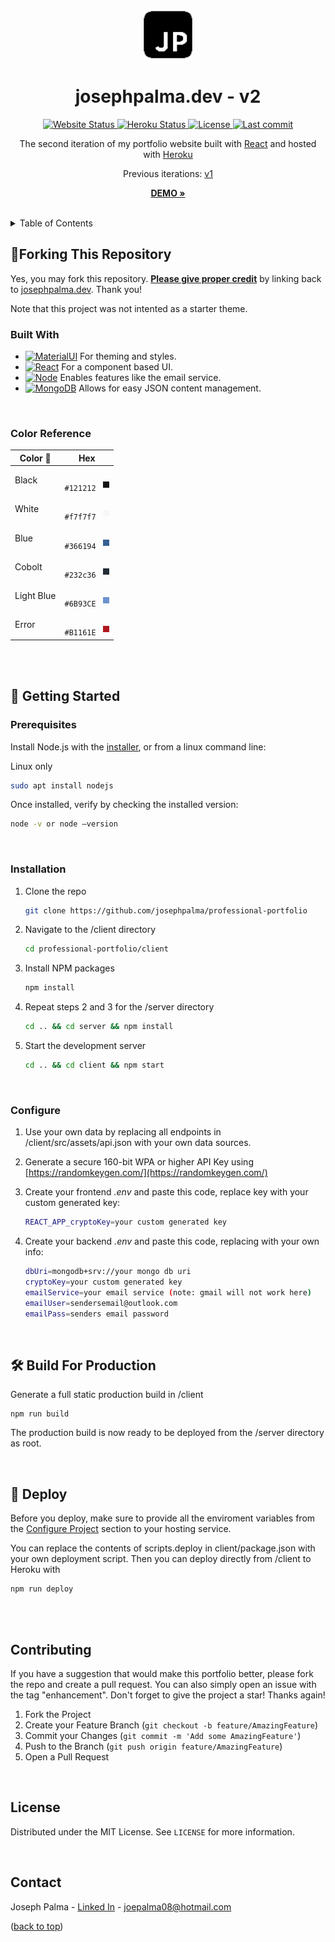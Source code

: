 <a id="readme-top"></a>

<br />

<div align="center">
  <a href="https://www.josephpalma.dev">
    <img src="client/public/jp-logo-black.ico" alt="Logo" width="80" height="80">
  </a>

<h1 align="center">josephpalma.dev - v2</h1>
  <p align="center">
    <a href="https://www.josephpalma.dev" target="_blank">
      <img src="https://img.shields.io/website?down_color=red&down_message=offline&up_color=green&up_message=online&url=https%3A%2F%2Fwww.josephpalma.dev" alt="Website Status" />
    </a>
    <a href="https://www.josephpalma.dev" target="_blank">
      <img src="https://img.shields.io/badge/heroku-success-green" alt="Heroku Status" />
    </a>
    <a href="https://github.com/josephpalma/josephpalma.dev/LICENSE" target="_blank">
      <img src="https://img.shields.io/badge/license-MIT-green?color=yellow" alt="License" />
    </a>
    <a href="https://github.com/josephpalma/josephpalma.dev/commits/main" target="_blank">
      <img src="https://img.shields.io/github/last-commit/josephpalma/josephpalma.dev?color=blue" alt="Last commit" />
    </a>
  </p>
  <p align="center">
    The second iteration of my portfolio website built with <a target="_blank" href="https://reactjs.org/">React</a> and hosted with <a href="www.heroku.com" target="_blank">Heroku</a>
    <br />
    <p align="center">
    Previous iterations: <a href="https://josephpalma.github.io/essays/" target="_blank">v1</a>
    </p>
    <a href="https://www.josephpalma.dev"><strong>DEMO »</strong></a>
    <br />
    <br />
  </p>
</div>



<!-- TABLE OF CONTENTS -->
<details>
  <summary>Table of Contents</summary>
  <ol>
    <li>
      <a href="#🚨-forking-this-repository">Forking</a>
      <ul>
        <li><a href="#built-with">Built With</a></li>
        <li><a href="#color-reference">Color Reference</a></li>
      </ul>
    </li>
    <li>
      <a href="#🔨-getting-started">Getting Started</a>
      <ul>
        <li><a href="#prerequisites">Prerequisites</a></li>
        <li><a href="#installation">Installation</a></li>
        <li><a href="#configure">Configure</a></li>
      </ul>
    </li>
    <li><a href="#🚀-build-and-run-for-production">Build and Run for Production</a></li>
    <li><a href="#contributing">Contributing</a></li>
    <li><a href="#license">License</a></li>
    <li><a href="#contact">Contact</a></li>
  </ol>
</details>


## 🚨Forking This Repository

Yes, you may fork this repository. <strong><u>Please give proper credit</u></strong> by linking back to [josephpalma.dev](https://josephpalma.dev). Thank you!

Note that this project was not intented as a starter theme.

### Built With

* [![MaterialUI][MaterialUI]][MaterialUI-url] For theming and styles.
* [![React][React.js]][React-url] For a component based UI.
* [![Node][Node.js]][Node-url] Enables features like the email service.
* [![MongoDB][MongoDB]][MongoDB-url] Allows for easy JSON content management.

<br />

### Color Reference

| Color 🎨       | Hex                                                                |
| -------------- | ------------------------------------------------------------------ |
| Black          | `#121212` &nbsp; <p style="background-color: #121212; width: 10px; height: 10px; display: inline-flex; transform: translateY(9px);" />|
| White          | `#f7f7f7` &nbsp; <p style="background-color: #f7f7f7; width: 10px; height: 10px; display: inline-flex; transform: translateY(9px);" />|
| Blue           | `#366194` &nbsp; <p style="background-color: #366194; width: 10px; height: 10px; display: inline-flex; transform: translateY(9px);" />|
| Cobolt         | `#232c36` &nbsp; <p style="background-color: #232c36; width: 10px; height: 10px; display: inline-flex; transform: translateY(9px);" />|
| Light Blue     | `#6B93CE` &nbsp; <p style="background-color: #6B93CE; width: 10px; height: 10px; display: inline-flex; transform: translateY(9px);" />|
| Error          | `#B1161E` &nbsp; <p style="background-color: #B1161E; width: 10px; height: 10px; display: inline-flex; transform: translateY(9px);" />|

<br />
<br />

## 🔨 Getting Started

### Prerequisites

Install Node.js with the [installer](https://nodejs.org/en/download/), or from a linux command line:

Linux only
  ```sh
  sudo apt install nodejs
  ```

Once installed, verify by checking the installed version:
  ```sh
  node -v or node –version
  ```

<br />

### Installation

1. Clone the repo
   ```sh
   git clone https://github.com/josephpalma/professional-portfolio
   ```
2. Navigate to the /client directory
   ```sh
   cd professional-portfolio/client
   ```
3. Install NPM packages
   ```sh
   npm install
   ```
4. Repeat steps 2 and 3 for the /server directory
   ```sh
   cd .. && cd server && npm install
   ```
5. Start the development server
   ```sh
   cd .. && cd client && npm start
   ```

<br />

### Configure

1. Use your own data by replacing all endpoints in /client/src/assets/api.json with your own data sources. 

2. Generate a secure 160-bit WPA or higher API Key using [https://randomkeygen.com/](https://randomkeygen.com/)

3. Create your frontend <i>.env</i> and paste this code, replace key with your custom generated key:

    ```sh
    REACT_APP_cryptoKey=your custom generated key
    ```

4. Create your backend <i>.env</i> and paste this code, replacing with your own info:
    ```sh
    dbUri=mongodb+srv://your mongo db uri
    cryptoKey=your custom generated key
    emailService=your email service (note: gmail will not work here)
    emailUser=sendersemail@outlook.com
    emailPass=senders email password
    ```

<br />

## 🛠 Build For Production

Generate a full static production build in /client

```
npm run build
```
The production build is now ready to be deployed from the /server directory as root.

<br />

## 🚀 Deploy

Before you deploy, make sure to provide all the enviroment variables from the <a href="#configure-project">Configure Project</a> section to your hosting service.

You can replace the contents of scripts.deploy in client/package.json with your own deployment script. Then you can deploy directly from /client to Heroku with

```
npm run deploy
```


<br />
<br />

<!-- CONTRIBUTING -->
## Contributing

If you have a suggestion that would make this portfolio better, please fork the repo and create a pull request. You can also simply open an issue with the tag "enhancement".
Don't forget to give the project a star! Thanks again!

1. Fork the Project
2. Create your Feature Branch (`git checkout -b feature/AmazingFeature`)
3. Commit your Changes (`git commit -m 'Add some AmazingFeature'`)
4. Push to the Branch (`git push origin feature/AmazingFeature`)
5. Open a Pull Request

<br />

<!-- LICENSE -->
## License

Distributed under the MIT License. See `LICENSE` for more information.

<br />

<!-- CONTACT -->
## Contact

Joseph Palma - [Linked In](https://www.linkedin.com/in/joseph-palma-3681b5133/) - joepalma08@hotmail.com

<p align="left">(<a href="#readme-top">back to top</a>)</p>

[React.js]: https://img.shields.io/badge/React-20232A?style=flat&logo=react&logoColor=61DAFB
[React-url]: https://reactjs.org/

[Node.js]: https://img.shields.io/badge/Node.js-35495E?style=flat&logo=node.js&logoColor=#339933
[Node-url]: https://nodejs.org/

[MaterialUI]: https://img.shields.io/badge/MUI-007FFF?style=flat&logo=MUI&logoColor=white
[MaterialUI-url]: https://mui.com/

[MongoDB]: https://img.shields.io/badge/MongoDB-47A248?style=flat&logo=MongoDB&logoColor=white
[MongoDB-url]: https://www.mongodb.com/ 
